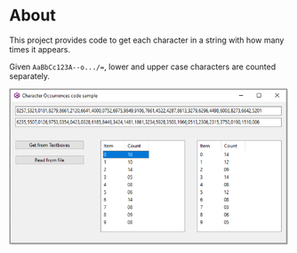 ﻿# About

This project provides code to get each character in a string with how many times it appears.

Given `AaBbCc123A--o.../=`, lower and upper case characters are counted separately.




![Character Occurrences](../assets/CharacterOccurrences.png)